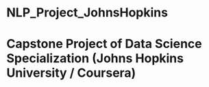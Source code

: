 # NLP_Project_JohnsHopkins
# Capstone Project of Data Science Specialization (Johns Hopkins University / Coursera)
